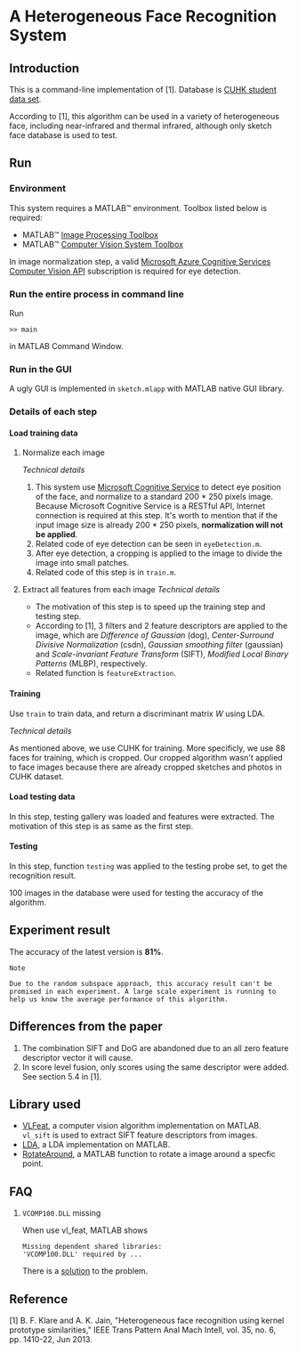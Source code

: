 # A Heterogeneous Face Recognition System

## Introduction
This is a command-line implementation of [1]. Database is [CUHK student data set](http://mmlab.ie.cuhk.edu.hk/archive/facesketch.html). 

According to [1], this algorithm can be used in a variety of heterogeneous face, including near-infrared and thermal infrared, although only sketch face database is used to test.

## Run

### Environment
This system requires a MATLAB&trade; environment. Toolbox listed below is required:
- MATLAB&trade; [Image Processing Toolbox](https://www.mathworks.com/products/image.html)
- MATLAB&trade; [Computer Vision System Toolbox](https://www.mathworks.com/products/computer-vision.html)

In image normalization step, a valid [Microsoft Azure Cognitive Services](https://azure.microsoft.com/en-us/services/cognitive-services/) [Computer Vision API](https://azure.microsoft.com/en-us/services/cognitive-services/computer-vision/) subscription is required for eye detection.


### Run the entire process in command line
Run 
```
>> main
```
in MATLAB Command Window.

### Run in the GUI
A ugly GUI is implemented in `sketch.mlapp` with MATLAB native GUI library.

### Details of each step

#### Load training data
1. Normalize each image

    *Technical details*
    1. This system use [Microsoft Cognitive Service](https://azure.microsoft.com/en-us/services/cognitive-services/) to detect eye position of the face, and normalize to a standard 200 * 250 pixels image. Because Microsoft Cognitive Service is a RESTful API, Internet connection is required at this step. It's worth to mention that if the input image size is already 200 * 250 pixels, **normalization will not be applied**.
    2. Related code of eye detection can be seen in `eyeDetection.m`.
    3. After eye detection, a cropping is applied to the image to divide the image into small patches.
    4. Related code of this step is in `train.m`.

2. Extract all features from each image
    *Technical details*
    - The motivation of this step is to speed up the training step and testing step. 
    - According to [1], 3 filters and 2 feature descriptors are applied to the image, which are *Difference of Gaussian* (dog), *Center-Surround Divisive Normalization* (csdn), *Gaussian smoothing filter* (gaussian) and *Scale-invariant Feature Transform* (SIFT), *Modified Local Binary Patterns* (MLBP), respectively.
    - Related function is `featureExtraction`.

#### Training
Use `train` to train data, and return a discriminant matrix *W* using LDA.

*Technical details*

As mentioned above, we use CUHK for training. More specificly, we use 88 faces for training, which is cropped. Our cropped algorithm wasn't applied to face images because there are already cropped sketches and photos in CUHK dataset.

#### Load testing data
In this step, testing gallery was loaded and features were extracted. The motivation of this step is as same as the first step.

#### Testing
In this step, function `testing` was applied to the testing probe set, to get the recognition result.

100 images in the database were used for testing the accuracy of the algorithm.

## Experiment result
The accuracy of the latest version is **81%**.

	Note
    
    Due to the random subspace approach, this accuracy result can't be promised in each experiment. A large scale experiment is running to help us know the average performance of this algorithm.

## Differences from the paper
1. The combination SIFT and DoG are abandoned due to an all zero feature descriptor vector it will cause.
2. In score level fusion, only scores using the same descriptor were added. See section 5.4 in [1].

## Library used
- [VLFeat](www.vlfeat.org), a computer vision algorithm implementation on MATLAB. `vl_sift` is used to extract SIFT feature descriptors from images.
- [LDA](https://cn.mathworks.com/matlabcentral/fileexchange/29673-lda--linear-discriminant-analysis), a LDA implementation on MATLAB. 
- [RotateAround](https://cn.mathworks.com/matlabcentral/fileexchange/40469-rotate-an-image-around-a-point), a MATLAB function to rotate a image around a specfic point.

## FAQ
1. `VCOMP100.DLL` missing

    When use vl_feat, MATLAB shows 
    ```
    Missing dependent shared libraries:
    'VCOMP100.DLL' required by ...
    ```
    There is a [solution](https://answers.microsoft.com/en-us/windows/forum/games_windows_10/windows-10-vcomp100dll-missing-cannot-start-game/d56c4b10-5309-4c82-a2c5-d6abf246a046) to the problem.

## Reference
[1] B. F. Klare and A. K. Jain, "Heterogeneous face recognition using kernel prototype similarities," IEEE Trans Pattern Anal Mach Intell, vol. 35, no. 6, pp. 1410-22, Jun 2013.